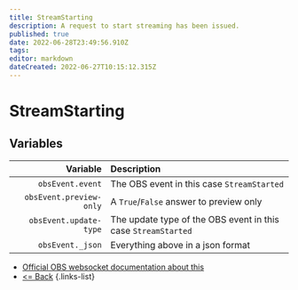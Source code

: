 ```yaml
---
title: StreamStarting
description: A request to start streaming has been issued.
published: true
date: 2022-06-28T23:49:56.910Z
tags:
editor: markdown
dateCreated: 2022-06-27T10:15:12.315Z
---
```


# StreamStarting

## Variables

|                Variable | Description                                                   |
| -----------------------:|:------------------------------------------------------------- |
|        `obsEvent.event` | The OBS event in this case `StreamStarted`                    |
| `obsEvent.preview-only` | A `True`/`False` answer to preview only                       |
|  `obsEvent.update-type` | The update type of the OBS event in this case `StreamStarted` |
|        `obsEvent._json` | Everything above in a json format                             |

* [Official OBS websocket documentation about this](https://github.com/obsproject/obs-websocket/blob/4.x-current/docs/generated/protocol.md#streamstarted)
* [<= Back](/en/Integrations/OBS/Events)
{.links-list}